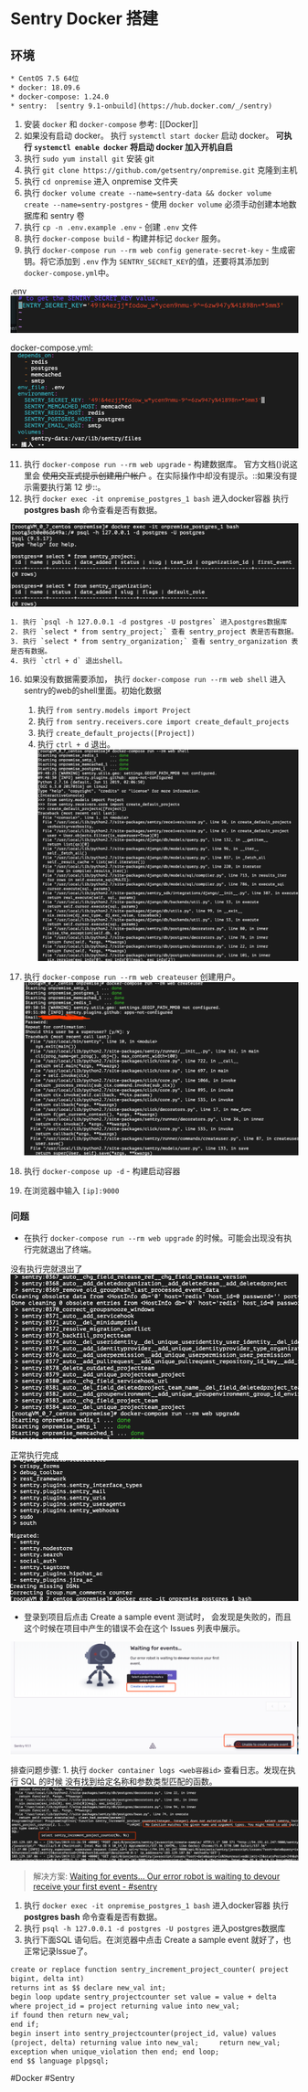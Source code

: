 # Sentry Docker 搭建
## 环境
	* CentOS 7.5 64位
	* docker: 18.09.6
	* docker-compose: 1.24.0
	* sentry:  [sentry 9.1-onbuild](https://hub.docker.com/_/sentry)

1. 安装 `docker` 和 `docker-compose` 参考: [[Docker]]
2. 如果没有启动 docker。 执行 `systemctl start docker` 启动 docker。 **可执行 `systemctl enable docker` 将启动 docker 加入开机自启**
3. 执行 `sudo yum install git` 安装 git
4. 执行 `git clone https://github.com/getsentry/onpremise.git` 克隆到主机
5. 执行 `cd onpremise` 进入 onpremise 文件夹
6. 执行 `docker volume create --name=sentry-data && docker volume create --name=sentry-postgres` - 使用 `docker volume` 必须手动创建本地数据库和 sentry 卷
7. 执行 `cp -n .env.example .env` - 创建 `.env` 文件
8. 执行 `docker-compose build` - 构建并标记 `docker` 服务。
9. 执行 `docker-compose run --rm web config generate-secret-key` - 生成密钥。将它添加到 `.env` 作为 `SENTRY_SECRET_KEY`的值，还要将其添加到 `docker-compose.yml`中。

.env
![](Sentry%20Docker%20%E6%90%AD%E5%BB%BA/53396589-B29A-40E8-AF11-637EED047BA8.png)

docker-compose.yml:
![](Sentry%20Docker%20%E6%90%AD%E5%BB%BA/426669CC-D42F-45E3-863B-7C93963532B2.png)

11. 执行 `docker-compose run --rm web upgrade` - 构建数据库。 官方文档()说这里会 ~~使用交互式提示创建用户帐户~~ 。在实际操作中却没有提示。::如果没有提示需要执行第 12 步::。
12. 执行 `docker exec -it onpremise_postgres_1 bash` 进入docker容器 执行 **postgres bash** 命令查看是否有数据。

![](Sentry%20Docker%20%E6%90%AD%E5%BB%BA/0FBDC146-065F-4CA7-B937-7879659BA244.png)

	1. 执行 `psql -h 127.0.0.1 -d postgres -U postgres` 进入postgres数据库
	2. 执行 `select * from sentry_project;` 查看 sentry_project 表是否有数据。
	3. 执行 `select * from sentry_organization;` 查看 sentry_organization 表是否有数据。
	4. 执行 `ctrl + d` 退出shell。

16. 如果没有数据需要添加， 执行 `docker-compose run --rm web shell` 进入sentry的web的shell里面。初始化数据

	1. 执行 `from sentry.models import Project`
	2. 执行 `from sentry.receivers.core import create_default_projects`
	3. 执行 `create_default_projects([Project])`
	4. 执行 `ctrl + d` 退出。
![](Sentry%20Docker%20%E6%90%AD%E5%BB%BA/FE84042A-3B84-4E53-9FDA-9BC719BAE93A.png)

20. 执行 `docker-compose run --rm web createuser` 创建用户。
![](Sentry%20Docker%20%E6%90%AD%E5%BB%BA/CD96B0FB-7E8A-472B-B543-B01D6C522477.png)

21. 执行 `docker-compose up -d` - 构建启动容器
22. 在浏览器中输入 `[ip]:9000` 

### 问题

* 在执行 `docker-compose run --rm web upgrade` 的时候。可能会出现没有执行完就退出了终端。

没有执行完就退出了
![](Sentry%20Docker%20%E6%90%AD%E5%BB%BA/E8E9EDE8-09FA-4223-97D4-D745D48DEB04.png)

正常执行完成
![](Sentry%20Docker%20%E6%90%AD%E5%BB%BA/C0EF8254-C4E7-4D5D-BC42-03E8D889ED5F.png)

* 登录到项目后点击 Create a sample event 测试时， 会发现是失败的，而且这个时候在项目中产生的错误不会在这个 Issues 列表中展示。

![](Sentry%20Docker%20%E6%90%AD%E5%BB%BA/16F1D2B1-D1EC-46EA-BDFE-69B813E6682C.png)

排查问题步骤:
	1. 执行 `docker container logs <web容器id>` 查看日志。发现在执行 SQL 的时候 没有找到给定名称和参数类型匹配的函数。
![](Sentry%20Docker%20%E6%90%AD%E5%BB%BA/23B4330D-A43B-4CE7-9FED-9C948293F2FD.png)


> 解决方案: [Waiting for events… Our error robot is waiting to devour receive your first event - #sentry](https://forum.sentry.io/t/waiting-for-events-our-error-robot-is-waiting-to-devour-receive-your-first-event/4355)

1. 执行 `docker exec -it onpremise_postgres_1 bash` 进入docker容器 执行 **postgres bash** 命令查看是否有数据。
2. 执行 `psql -h 127.0.0.1 -d postgres -U postgres` 进入postgres数据库
3. 执行下面SQL 语句后。在浏览器中点击 Create a sample event 就好了，也正常记录Issue了。

```shell
create or replace function sentry_increment_project_counter( project bigint, delta int) 
returns int as $$ declare new_val int; 
begin loop update sentry_projectcounter set value = value + delta where project_id = project returning value into new_val; 
if found then return new_val; 
end if; 
begin insert into sentry_projectcounter(project_id, value) values (project, delta) returning value into new_val; 	 return new_val; 
exception when unique_violation then end; end loop; 
end $$ language plpgsql;
```

#Docker  #Sentry

